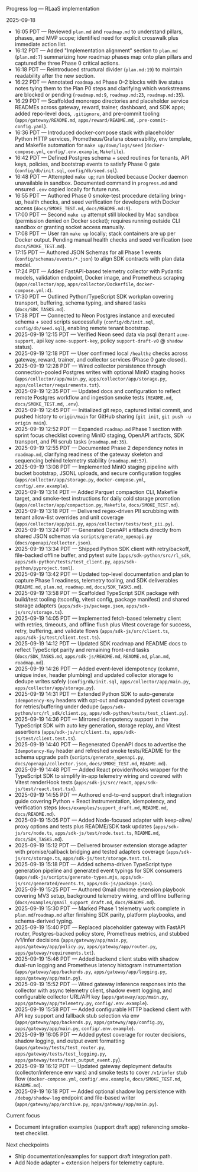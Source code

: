 Progress log — RLaaS implementation

2025-09-18
- 16:05 PDT — Reviewed `plan.md` and `roadmap.md` to understand pillars, phases, and MVP scope; identified need for explicit crosswalk plus immediate action list.
- 16:12 PDT — Added "Implementation alignment" section to `plan.md` (`plan.md:7`) summarizing how roadmap phases map onto plan pillars and captured the three Phase 0 critical actions.
- 16:18 PDT — Reintroduced structural divider (`plan.md:19`) to maintain readability after the new section.
- 16:22 PDT — Annotated `roadmap.md` Phase 0–2 blocks with live status notes tying them to the Plan P0 steps and clarifying which workstreams are blocked or pending (`roadmap.md:9`, `roadmap.md:23`, `roadmap.md:35`).
- 16:29 PDT — Scaffolded monorepo directories and placeholder service READMEs across gateway, reward, trainer, dashboard, and SDK apps; added repo-level docs, `.gitignore`, and pre-commit tooling (`apps/gateway/README.md`, `apps/reward/README.md`, `.pre-commit-config.yaml`).
- 16:36 PDT — Introduced docker-compose stack with placeholder Python HTTP services, Prometheus/Grafana observability, env template, and Makefile automation for `make up/down/logs/seed` (`docker-compose.yml`, `config/.env.example`, `Makefile`).
- 16:42 PDT — Defined Postgres schema + seed routines for tenants, API keys, policies, and bootstrap events to satisfy Phase 0 gate (`config/db/init.sql`, `config/db/seed.sql`).
- 16:48 PDT — Attempted `make up`; run blocked because Docker daemon unavailable in sandbox. Documented command in `progress.md` and ensured `.env` copied locally for future runs.
- 16:55 PDT — Authored Phase 0 smoke-test procedure detailing bring-up, health checks, and seed verification for developers with Docker access (`docs/SMOKE_TEST.md`, `docs/README.md:9`).
- 17:00 PDT — Second `make up` attempt still blocked by Mac sandbox (permission denied on Docker socket); requires running outside CLI sandbox or granting socket access manually.
- 17:08 PDT — User ran `make up` locally; stack containers are up per Docker output. Pending manual health checks and seed verification (see `docs/SMOKE_TEST.md`).
- 17:15 PDT — Authored JSON Schemas for all Phase 1 events (`config/schemas/events/*.json`) to align SDK contracts with plan data model.
- 17:24 PDT — Added FastAPI-based telemetry collector with Pydantic models, validation endpoint, Docker image, and Prometheus scraping (`apps/collector/app`, `apps/collector/Dockerfile`, `docker-compose.yml:4`).
- 17:30 PDT — Outlined Python/TypeScript SDK workplan covering transport, buffering, schema typing, and shared tasks (`docs/SDK_TASKS.md`).
- 17:38 PDT — Connected to Neon Postgres instance and executed schema + seed scripts successfully (`config/db/init.sql`, `config/db/seed.sql`), enabling remote tenant bootstrap.
- 2025-09-19 12:15 PDT — Verified Neon seed data via psql (tenant `acme-support`, api key `acme-support-key`, policy `support-draft-v0` @ `shadow` status).
- 2025-09-19 12:18 PDT — User confirmed local `/healthz` checks across gateway, reward, trainer, and collector services (Phase 0 gate closed).
- 2025-09-19 12:28 PDT — Wired collector persistence through connection-pooled Postgres writes with optional MinIO staging hooks (`apps/collector/app/main.py`, `apps/collector/app/storage.py`, `apps/collector/requirements.txt`).
- 2025-09-19 12:35 PDT — Updated docs and configuration to reflect remote Postgres workflow and ingestion smoke tests (`README.md`, `docs/SMOKE_TEST.md`, `.env`).
- 2025-09-19 12:45 PDT — Initialized git repo, captured initial commit, and pushed history to `origin/main` for GitHub sharing (`git init`, `git push -u origin main`).
- 2025-09-19 12:52 PDT — Expanded `roadmap.md` Phase 1 section with sprint focus checklist covering MinIO staging, OpenAPI artifacts, SDK transport, and PII scrub tasks (`roadmap.md:35`).
- 2025-09-19 12:55 PDT — Documented Phase 2 dependency notes in `roadmap.md`, clarifying readiness of the gateway skeleton and sequencing behind telemetry stability (`roadmap.md:57`).
- 2025-09-19 13:08 PDT — Implemented MinIO staging pipeline with bucket bootstrap, JSONL uploads, and secure configuration toggles (`apps/collector/app/storage.py`, `docker-compose.yml`, `config/.env.example`).
- 2025-09-19 13:14 PDT — Added Parquet compaction CLI, Makefile target, and smoke-test instructions for daily cold storage promotion (`apps/collector/app/compaction.py`, `Makefile`, `docs/SMOKE_TEST.md`).
- 2025-09-19 13:18 PDT — Delivered regex-driven PII scrubbing with tenant allow-list overrides and unit coverage (`apps/collector/app/pii.py`, `apps/collector/tests/test_pii.py`).
- 2025-09-19 13:24 PDT — Generated OpenAPI artifacts directly from shared JSON schemas via `scripts/generate_openapi.py` (`docs/openapi/collector.json`).
- 2025-09-19 13:34 PDT — Shipped Python SDK client with retry/backoff, file-backed offline buffer, and pytest suite (`apps/sdk-python/src/rl_sdk`, `apps/sdk-python/tests/test_client.py`, `apps/sdk-python/pyproject.toml`).
- 2025-09-19 13:42 PDT — Updated top-level documentation and plan to capture Phase 1 readiness, telemetry tooling, and SDK deliverables (`README.md`, `plan.md`, `roadmap.md`, `docs/SDK_TASKS.md`).
- 2025-09-19 13:58 PDT — Scaffolded TypeScript SDK package with build/test tooling (tsconfig, vitest config, package manifest) and shared storage adapters (`apps/sdk-js/package.json`, `apps/sdk-js/src/storage.ts`).
- 2025-09-19 14:05 PDT — Implemented fetch-based telemetry client with retries, timeouts, and offline flush plus Vitest coverage for success, retry, buffering, and validate flows (`apps/sdk-js/src/client.ts`, `apps/sdk-js/test/client.test.ts`).
- 2025-09-19 14:12 PDT — Updated SDK roadmap and README docs to reflect TypeScript parity and remaining front-end tasks (`docs/SDK_TASKS.md`, `apps/sdk-js/README.md`, `README.md`, `plan.md`, `roadmap.md`).
- 2025-09-19 14:26 PDT — Added event-level idempotency (column, unique index, header plumbing) and updated collector storage to dedupe writes safely (`config/db/init.sql`, `apps/collector/app/main.py`, `apps/collector/app/storage.py`).
- 2025-09-19 14:31 PDT — Extended Python SDK to auto-generate `Idempotency-Key` headers with opt-out and expanded pytest coverage for retries/buffering under dedupe (`apps/sdk-python/src/rl_sdk/client.py`, `apps/sdk-python/tests/test_client.py`).
- 2025-09-19 14:36 PDT — Mirrored idempotency support in the TypeScript SDK with auto key generation, storage replay, and Vitest assertions (`apps/sdk-js/src/client.ts`, `apps/sdk-js/test/client.test.ts`).
- 2025-09-19 14:40 PDT — Regenerated OpenAPI docs to advertise the `Idempotency-Key` header and refreshed smoke tests/README for the schema upgrade path (`scripts/generate_openapi.py`, `docs/openapi/collector.json`, `docs/SMOKE_TEST.md`, `README.md`).
- 2025-09-19 14:48 PDT — Added React provider/hooks wrapper for the TypeScript SDK to simplify in-app telemetry wiring and covered with Vitest renderHook tests (`apps/sdk-js/src/react`, `apps/sdk-js/test/react.test.tsx`).
- 2025-09-19 14:55 PDT — Authored end-to-end support draft integration guide covering Python + React instrumentation, idempotency, and verification steps (`docs/examples/support_draft.md`, `README.md`, `docs/README.md`).
- 2025-09-19 15:05 PDT — Added Node-focused adapter with keep-alive/ proxy options and tests plus README/SDK task updates (`apps/sdk-js/src/node.ts`, `apps/sdk-js/test/node.test.ts`, `README.md`, `docs/SDK_TASKS.md`).
- 2025-09-19 15:12 PDT — Delivered browser extension storage adapter with promise/callback bridging and tested adapters coverage (`apps/sdk-js/src/storage.ts`, `apps/sdk-js/test/storage.test.ts`).
- 2025-09-19 15:18 PDT — Added schema-driven TypeScript type generation pipeline and generated event typings for SDK consumers (`apps/sdk-js/scripts/generate-types.mjs`, `apps/sdk-js/src/generated/events.ts`, `apps/sdk-js/package.json`).
- 2025-09-19 15:25 PDT — Authored Gmail chrome extension playbook covering MV3 setup, background telemetry wiring, and offline buffering (`docs/examples/gmail_support_draft.md`, `docs/README.md`).
- 2025-09-19 15:30 PDT — Marked Phase 1 telemetry work complete in `plan.md`/`roadmap.md` after finishing SDK parity, platform playbooks, and schema-derived typing.
- 2025-09-19 15:40 PDT — Replaced placeholder gateway with FastAPI router, Postgres-backed policy store, Prometheus metrics, and stubbed /v1/infer decisions (`apps/gateway/app/main.py`, `apps/gateway/app/policy.py`, `apps/gateway/app/router.py`, `apps/gateway/requirements.txt`).
- 2025-09-19 15:46 PDT — Added backend client stubs with shadow dual-run logging and Prometheus latency histogram instrumentation (`apps/gateway/app/backends.py`, `apps/gateway/app/logging.py`, `apps/gateway/app/main.py`).
- 2025-09-19 15:52 PDT — Wired gateway inference responses into the collector with async telemetry client, shadow event logging, and configurable collector URL/API key (`apps/gateway/app/main.py`, `apps/gateway/app/telemetry.py`, `config/.env.example`).
- 2025-09-19 15:58 PDT — Added configurable HTTP backend client with API key support and fallback stub selection via env (`apps/gateway/app/backends.py`, `apps/gateway/app/config.py`, `apps/gateway/app/main.py`, `config/.env.example`).
- 2025-09-19 16:05 PDT — Added pytest coverage for router decisions, shadow logging, and output event formatting (`apps/gateway/tests/test_router.py`, `apps/gateway/tests/test_logging.py`, `apps/gateway/tests/test_output_event.py`).
- 2025-09-19 16:12 PDT — Updated gateway deployment defaults (collector/inference env vars) and smoke tests to cover `/v1/infer` stub flow (`docker-compose.yml`, `config/.env.example`, `docs/SMOKE_TEST.md`, `README.md`).
- 2025-09-19 16:18 PDT — Added optional shadow log persistence with `/debug/shadow-log` endpoint and file-based writer (`apps/gateway/app/archive.py`, `apps/gateway/app/main.py`).

Current focus
- Document integration examples (support draft app) referencing smoke-test checklist.

Next checkpoints
- Ship documentation/examples for support draft integration path.
- Add Node adapter + extension helpers for telemetry capture.

